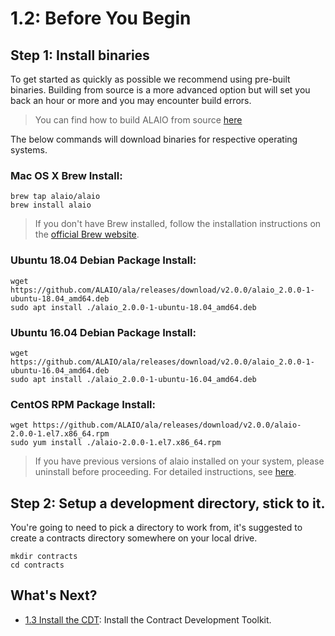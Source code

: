 # 1.2: Before You Begin

## Step 1: Install binaries

To get started as quickly as possible we recommend using pre-built binaries. Building from source is a more advanced option but will set you back an hour or more and you may encounter build errors.

> You can find how to build ALAIO from source [here](link_to_docs)

The below commands will download binaries for respective operating systems.

### Mac OS X Brew Install:

    brew tap alaio/alaio
    brew install alaio

> If you don't have Brew installed, follow the installation instructions on the [official Brew website](https://brew.sh/).

### Ubuntu 18.04 Debian Package Install:

    wget https://github.com/ALAIO/ala/releases/download/v2.0.0/alaio_2.0.0-1-ubuntu-18.04_amd64.deb
    sudo apt install ./alaio_2.0.0-1-ubuntu-18.04_amd64.deb

### Ubuntu 16.04 Debian Package Install:

    wget https://github.com/ALAIO/ala/releases/download/v2.0.0/alaio_2.0.0-1-ubuntu-16.04_amd64.deb
    sudo apt install ./alaio_2.0.0-1-ubuntu-16.04_amd64.deb

### CentOS RPM Package Install:

    wget https://github.com/ALAIO/ala/releases/download/v2.0.0/alaio-2.0.0-1.el7.x86_64.rpm
    sudo yum install ./alaio-2.0.0-1.el7.x86_64.rpm

> If you have previous versions of alaio installed on your system, please uninstall before proceeding. For detailed instructions, see [here]().

## Step 2: Setup a development directory, stick to it.

You're going to need to pick a directory to work from, it's suggested to create a contracts directory somewhere on your local drive.

    mkdir contracts
    cd contracts
    
## What's Next?

* [1.3 Install the CDT](https://developer.alacritys.net/docs/how_alaio_works/getting_started_with_alaio/1._development_environment/1.3_install_the_CDT.md): Install the Contract Development Toolkit.
